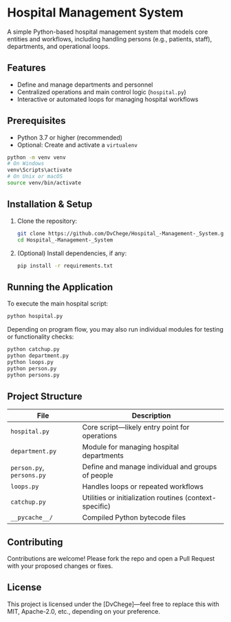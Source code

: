 
# Hospital Management System

A simple Python-based hospital management system that models core entities and workflows, including handling persons (e.g., patients, staff), departments, and operational loops.

## Features

- Define and manage departments and personnel
- Centralized operations and main control logic (`hospital.py`)
- Interactive or automated loops for managing hospital workflows

## Prerequisites

- Python 3.7 or higher (recommended)
- Optional: Create and activate a `virtualenv`

```bash
python -m venv venv
# On Windows
venv\Scripts\activate
# On Unix or macOS
source venv/bin/activate
````

## Installation & Setup

1. Clone the repository:

   ```bash
   git clone https://github.com/DvChege/Hospital_-Management-_System.git
   cd Hospital_-Management-_System
   ```
2. (Optional) Install dependencies, if any:

   ```bash
   pip install -r requirements.txt
   ```

## Running the Application

To execute the main hospital script:

```bash
python hospital.py
```

Depending on program flow, you may also run individual modules for testing or functionality checks:

```bash
python catchup.py
python department.py
python loops.py
python person.py
python persons.py
```

## Project Structure

| File                      | Description                                             |
| ------------------------- | ------------------------------------------------------- |
| `hospital.py`             | Core script—likely entry point for operations           |
| `department.py`           | Module for managing hospital departments                |
| `person.py`, `persons.py` | Define and manage individual and groups of people       |
| `loops.py`                | Handles loops or repeated workflows                     |
| `catchup.py`              | Utilities or initialization routines (context-specific) |
| `__pycache__/`            | Compiled Python bytecode files                          |

## Contributing

Contributions are welcome! Please fork the repo and open a Pull Request with your proposed changes or fixes.

## License

This project is licensed under the \[DvChege]—feel free to replace this with MIT, Apache-2.0, etc., depending on your preference.

```
